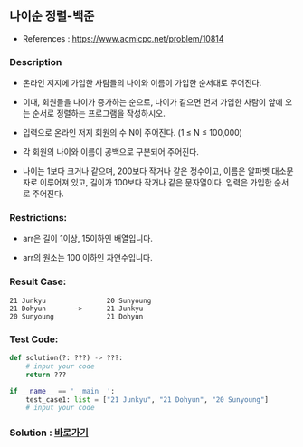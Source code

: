 ## 나이순 정렬-백준

* References : https://www.acmicpc.net/problem/10814

### Description

* 온라인 저지에 가입한 사람들의 나이와 이름이 가입한 순서대로 주어진다. 

* 이때, 회원들을 나이가 증가하는 순으로, 나이가 같으면 먼저 가입한 사람이 앞에 오는 순서로 정렬하는 프로그램을 작성하시오.

* 입력으로 온라인 저지 회원의 수 N이 주어진다. (1 ≤ N ≤ 100,000)

* 각 회원의 나이와 이름이 공백으로 구분되어 주어진다.

* 나이는 1보다 크거나 같으며, 200보다 작거나 같은 정수이고, 이름은 알파벳 대소문자로 이루어져 있고, 길이가 100보다 작거나 같은 문자열이다. 입력은 가입한 순서로 주어진다.


### Restrictions:

* arr은 길이 1이상, 15이하인 배열입니다.

* arr의 원소는 100 이하인 자연수입니다.


### Result Case:
```
21 Junkyu               20 Sunyoung   
21 Dohyun       ->      21 Junkyu
20 Sunyoung             21 Dohyun 
```

### Test Code:
```python
def solution(?: ???) -> ???:
    # input your code
    return ???

if __name__ == '__main__':
    test_case1: list = ["21 Junkyu", "21 Dohyun", "20 Sunyoung"]
    # input your code
```

### Solution : [바로가기](https://github.com/takhyun12/Algorithm-Essential-Training/blob/main/Solutions/lcm.py)

